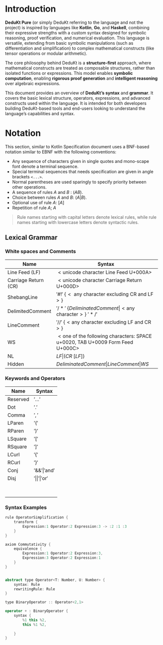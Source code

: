# Introduction 

**DeduKt Pure** (or simply DeduKt referring to the language and not the project) is inspired by languages like **Kotlin**, **Go**, and **Haskell**, combining their expressive strengths with a custom syntax designed for symbolic reasoning, proof verification, and numerical evaluation. This language is versatile, extending from basic symbolic manipulations (such as differentiation and simplification) to complex mathematical constructs (like tensor operations or modular arithmetic).

The core philosophy behind DeduKt is a **structure-first** approach, where mathematical constructs are treated as composable structures, rather than isolated functions or expressions. This model enables **symbolic computation**, enabling **rigorous proof generation** and **intelligent reasoning** over algebraic expressions.

This document provides an overview of **DeduKt’s syntax** and **grammar**. It covers the basic lexical structure, operators, expressions, and advanced constructs used within the language. It is intended for both developers building DeduKt-based tools and end-users looking to understand the language’s capabilities and syntax.
# Notation
This section, similar to Kotlin Specification document uses a BNF-based notation similar to EBNF with the following conventions:
- Any sequence of characters given in single quotes and mono-scape font denote a terminal sequence.
- Special terminal sequences that needs specification are given in angle brackets `<...>`.
- Normal parentheses are used sparingly to specify priority between other operations.
- A sequence of rules $A$ and $B$ : $(A B)$.
- Choice between rules $A$ and $B$: $(A|B)$.
- Optional use of rule $A$: $[A]$
- Repetition of rule $A$; ${A}$

> Rule names starting with capital letters denote lexical rules, while rule names starting with lowercase letters denote syntactic rules.
## Lexical Grammar
### White spaces and Comments

| Name                 | Syntax                                                                                |
| -------------------- | ------------------------------------------------------------------------------------- |
| Line Feed (LF)       | $<\text{unicode character Line Feed U+000A}>$                                         |
| Carriage Return (CR) | $<\text{unicode character Carriage Return U+000D}>$                                   |
| ShebangLine          | $'\# !' \ \{<\text{ any character excluding CR and LF}>\}$                            |
| DelimitedComment     | $'/*' \ \{ DeliminatedComment \vert <\text{any character}> \} \ '*/'$                 |
| LineComment          | $'//' \ \{ < \text{any character excluding LF and CR}>\}$                             |
| WS                   | $<\text{one of the following characters: SPACE u+0020, TAB U+0009 Form Feed U+000C}>$ |
| NL                   | $LF \vert (CR \  [LF])$                                                               |
| Hidden               | $DeliminatedComment \vert LineComment \vert WS$                                       |
### Keywords and Operators

| Name     | Syntax                           |
| -------- | -------------------------------- |
| Reserved | $'\dots'$                        |
| Dot      | $'.'$                            |
| Comma    | $','$                            |
| LParen   | $'('$                            |
| RParen   | $')'$                            |
| LSquare  | $'['$                            |
| RSquare  | $']'$                            |
| LCurl    | $'\{'$                           |
| RCurl    | $'\}'$                           |
| Conj     | $'\&\&' \vert '\text{and}'$      |
| Disj     | $'\vert\vert' \vert '\text{or}'$ |
|          |                                  |
|          |                                  |
|          |                                  |
|          |                                  |
|          |                                  |
|          |                                  |
|          |                                  |
|          |                                  |

### Syntax Examples


```kotlin
rule OperatorSimplification {
	transform {
		Expression:1 Operator:2 Expression:3 -> :2 :1 :3
	}
}

axiom Commutativity {
	equivalence {
		Expression:1 Operator:2 Expression:3,
		Expression:3 Operator:2 Expression:1
	}
}


abstract type Operator<T: Number, U: Number> {
	syntax: Rule
	rewritingRule: Rule	
}

type BinaryOperator :: Operator<2,1>

operator + : BinaryOperator {
	syntax {
		%1 this %2,
		this %1 %2,
		
	}
}
```